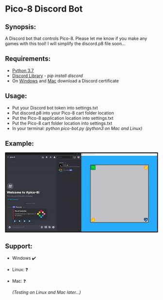 # Pico-8 Discord Bot

## Synopsis:
A Discord bot that controls Pico-8. Please let me know if you make any games with this tool!
I will simplify the discord.p8 file soon...

## Requirements:
* [Python 3.7](https://www.python.org/)
* [Discord Library](https://pypi.org/project/discord.py/) - *pip install discord*
* On [Windows](https://www.codegrepper.com/code-examples/whatever/discord+ssl+certificate+error) and [Mac](https://pastebin.com/8Cs0C8c4) download a Discord certificate

## Usage:
* Put your Discord bot token into settings.txt
* Put discord.p8 into your Pico-8 cart folder location
* Put the Pico-8 application location into settings.txt
* Put the Pico-8 cart folder location into settings.txt
* In your terminal: *python pico-bot.py (python3 on Mac and Linux)*

## Example:
![](Images/pico8-discord.gif)

## Support:
* Windows :heavy_check_mark:
* Linux: :question:
* Mac: :question:

  *(Testing on Linux and Mac later...)*
